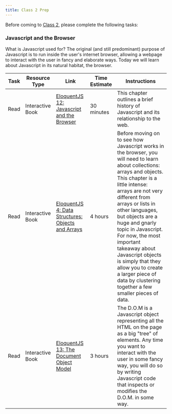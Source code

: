 ```yaml
---
title: Class 2 Prep
---
```


Before coming to [Class 2](../class2), please complete the following tasks:

### Javascript and the Browser

What is Javascript used for? The original (and still predominant) purpose of Javascript is to run inside the user's internet browser, allowing a webpage to interact with the user in fancy and elaborate ways. Today we will learn about Javascript in its natural habitat, the browser.

Task | Resource Type | Link | Time Estimate | Instructions
-----|---------------|------|---------------|-------------
Read | Interactive Book | [EloquentJS 12: Javascript and the Browser][eloquent12] | 30 minutes | This chapter outlines a brief history of Javascript and its relationship to the web.
Read | Interactive Book | [EloquentJS 4: Data Structures: Objects and Arrays][eloquent4] | 4 hours | Before moving on to see how Javascript works in the browser, you will need to learn about collections: arrays and objects. This chapter is a little intense: arrays are not very different from arrays or lists in other languages, but objects are a huge and gnarly topic in Javascript. For now, the most important takeaway about Javascript objects is simply that they allow you to create a larger piece of data by clustering together a few smaller pieces of data.
Read | Interactive Book | [EloquentJS 13: The Document Object Model][eloquent13] | 3 hours | The D.O.M is a Javascript object representing all the HTML on the page as a big "tree" of elements. Any time you want to interact with the user in some fancy way, you will do so by writing Javascript code that inspects or modifies the D.O.M. in some way.


[eloquent4]: http://eloquentjavascript.net/04_data.html
[eloquent12]: http://eloquentjavascript.net/12_browser.html
[eloquent13]: http://eloquentjavascript.net/13_dom.html
